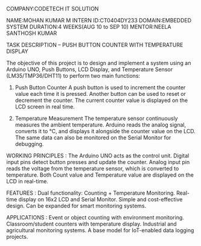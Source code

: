 COMPANY:CODETECH IT SOLUTION


NAME:MOHAN KUMAR M
INTERN ID:CT0404DY233
DOMAIN:EMBEDDED SYSTEM
DURATION:4 WEEKS(AUG 10 to SEP 10)
MENTOR:NEELA SANTHOSH KUMAR

TASK DESCRIPTION – PUSH BUTTON COUNTER WITH TEMPERATURE DISPLAY

The objective of this project is to design and implement a system using an Arduino UNO, Push Buttons, LCD Display, and Temperature Sensor (LM35/TMP36/DHT11) to perform two main functions:

1. Push Button Counter
A push button is used to increment the counter value each time it is pressed.
Another button can be used to reset or decrement the counter.
The current counter value is displayed on the LCD screen in real time.

2. Temperature Measurement
The temperature sensor continuously measures the ambient temperature.
Arduino reads the analog signal, converts it to °C, and displays it alongside the counter value on the LCD.
The same data can also be monitored on the Serial Monitor for debugging.

WORKING PRINCIPLES :
The Arduino UNO acts as the control unit.
Digital input pins detect button presses and update the counter.
Analog input pin reads the voltage from the temperature sensor, which is converted to temperature.
Both Count value and Temperature value are displayed on the LCD in real-time.

FEATURES :
Dual functionality: Counting + Temperature Monitoring.
Real-time display on 16x2 LCD and Serial Monitor.
Simple and cost-effective design.
Can be expanded for smart monitoring systems.

APPLICATIONS :
Event or object counting with environment monitoring.
Classroom/student counters with temperature display.
Industrial and agricultural monitoring systems.
A base model for IoT-enabled data logging projects.



